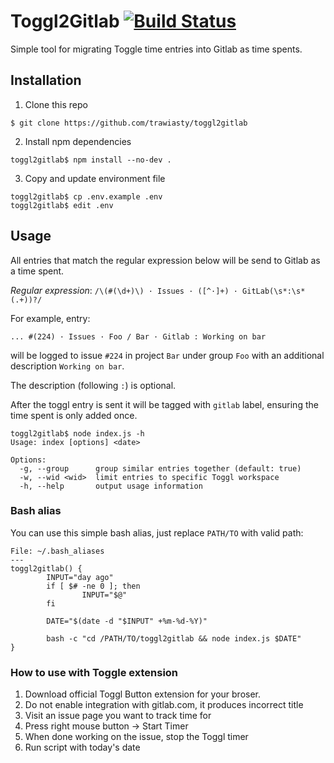 # Toggl2Gitlab [![Build Status](https://travis-ci.org/trawiasty/toggl2gitlab.svg?branch=master)](https://travis-ci.org/trawiasty/toggl2gitlab)

Simple tool for migrating Toggle time entries into Gitlab as time spents.

## Installation

1. Clone this repo

```
$ git clone https://github.com/trawiasty/toggl2gitlab
```

2. Install npm dependencies

```
toggl2gitlab$ npm install --no-dev .
```

3. Copy and update environment file

```
toggl2gitlab$ cp .env.example .env
toggl2gitlab$ edit .env
```

## Usage

All entries that match the regular expression below will be send to Gitlab as a time spent.

_Regular expression_: `/\(#(\d+)\) · Issues · ([^·]+) · GitLab(\s*:\s*(.+))?/`

For example, entry:

`... #(224) · Issues · Foo / Bar · Gitlab : Working on bar`

will be logged to issue `#224` in project `Bar` under group `Foo` with an additional description `Working on bar`.

The description (following `:`) is optional.

After the toggl entry is sent it will be tagged with `gitlab` label, ensuring the time spent is only added once.

```
toggl2gitlab$ node index.js -h
Usage: index [options] <date>

Options:
  -g, --group      group similar entries together (default: true)
  -w, --wid <wid>  limit entries to specific Toggl workspace
  -h, --help       output usage information
```

### Bash alias

You can use this simple bash alias, just replace `PATH/TO` with valid path:

```
File: ~/.bash_aliases
---
toggl2gitlab() {
        INPUT="day ago"
        if [ $# -ne 0 ]; then
                INPUT="$@"
        fi

        DATE="$(date -d "$INPUT" +%m-%d-%Y)"

        bash -c "cd /PATH/TO/toggl2gitlab && node index.js $DATE"
}
````

### How to use with Toggle extension

1. Download official Toggl Button extension for your broser.
2. Do not enable integration with gitlab.com, it produces incorrect title
3. Visit an issue page you want to track time for
4. Press right mouse button -> Start Timer
5. When done working on the issue, stop the Toggl timer
6. Run script with today's date
